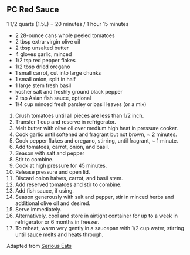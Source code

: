 ## PC Red Sauce

1 1/2 quarts (1.5L) = 20 minutes / 1 hour 15 minutes

* 2 28-ounce cans whole peeled tomatoes
* 2 tbsp extra-virgin olive oil
* 2 tbsp unsalted butter
* 4 gloves garlic, minced
* 1/2 tsp red pepper flakes
* 1/2 tbsp dried oregano
* 1 small carrot, cut into large chunks
* 1 small onion, split in half
* 1 large stem fresh basil
* kosher salt and freshly ground black pepper
* 2 tsp Asian fish sauce, optional
* 1/4 cup minced fresh parsley or basil leaves (or a mix)

1. Crush tomatoes until all pieces are less than 1/2 inch.
2. Transfer 1 cup and reserve in refrigerator.
3. Melt butter with olive oil over medium high heat in pressure cooker.
4. Cook garlic until softened and fragrant but not brown, ~ 2 minutes.
5. Cook pepper flakes and oregano, stirring, until fragrant, ~ 1 minute.
6. Add tomatoes, carrot, onion, and basil.
7. Season with salt and pepper
8. Stir to combine.
9. Cook at high pressure for 45 minutes.
10. Release pressure and open lid.
11. Discard onion halves, carrot, and basil stem.
12. Add reserved tomatoes and stir to combine.
13. Add fish sauce, if using.
14. Season generously with salt and pepper, stir in minced herbs and additional olive oil and desired.
15. Serve immediately.
16. Alternatively, cool and store in airtight container for up to a week in refrigerator or 6 months in freezer.
17. To reheat, warm very gently in a saucepan with 1/2 cup water, stirring until sauce melts and heats through.

Adapted from [Serious Eats](https://www.seriouseats.com/recipes/2016/10/pressure-cooker-tomato-sauce.html)
